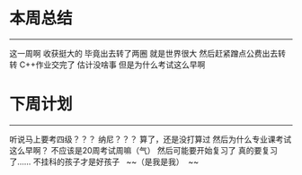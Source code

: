# 本周总结
------
  这一周啊
  收获挺大的
  毕竟出去转了两圈
  就是世界很大
  然后赶紧蹭点公费出去转转
  C++作业交完了
  估计没啥事
  但是为什么考试这么早啊
  
# 下周计划
------
  听说马上要考四级？？？
  纳尼？？？
  算了，还是没打算过
  然后为什么专业课考试这么早啊？
  不应该是20周考试周嘛（气）
  然后可能要开始复习了
  真的要复习了……
  不挂科的孩子才是好孩子   ~~（是我是我）  ~~
